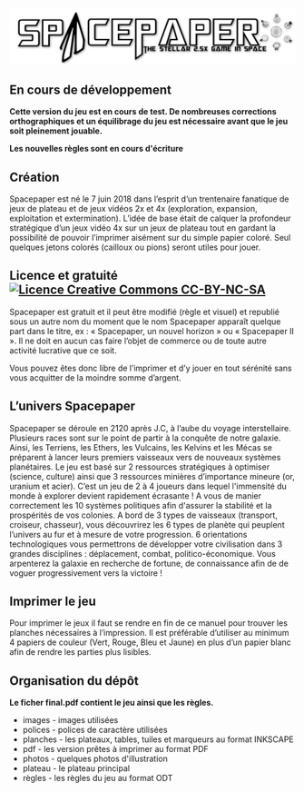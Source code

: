![logo](https://raw.githubusercontent.com/dahut87/SpacePaper/master/images/logo.png)

## En cours de développement

**Cette version du jeu est en cours de test. De nombreuses corrections orthographiques et un équilibrage du jeu est nécessaire avant que le jeu soit pleinement jouable.**

**Les nouvelles règles sont en cours d'écriture**

## Création

Spacepaper est né le 7 juin 2018 dans l’esprit d’un trentenaire fanatique de jeux de plateau et de jeux vidéos 2x et 4x (exploration, expansion, exploitation et extermination). L’idée de base était de calquer la profondeur stratégique d’un jeux vidéo 4x sur un jeux de plateau tout en gardant la possibilité de pouvoir l’imprimer aisément sur du simple papier coloré. Seul quelques jetons colorés (cailloux ou pions) seront utiles pour jouer.

## Licence et gratuité [![Licence Creative Commons CC-BY-NC-SA](https://i.creativecommons.org/l/by-nc-sa/4.0/80x15.png)](https://creativecommons.org/licenses/by-nc-sa/4.0/deed.fr)

Spacepaper est gratuit et il peut être modifié (règle et visuel) et republié sous un autre nom du moment que le nom Spacepaper apparaît quelque part dans le titre, ex : « Spacepaper, un nouvel horizon » ou « Spacepaper II ». Il ne doit en aucun cas faire l’objet de commerce ou de toute autre activité lucrative que ce soit.

Vous pouvez êtes donc libre de l’imprimer et d’y jouer en tout sérénité sans vous acquitter de la moindre somme d’argent.

## L’univers Spacepaper

Spacepaper se déroule en 2120 après J.C, à l’aube du voyage interstellaire. Plusieurs races sont sur le point de partir à la conquête de notre galaxie. Ainsi, les Terriens, les Ethers, les Vulcains, les Kelvins et les Mécas se préparent à lancer leurs premiers vaisseaux vers de nouveaux systèmes planétaires. Le jeu est basé sur 2 ressources stratégiques à optimiser (science, culture) ainsi que 3 ressources minières d’importance mineure (or, uranium et acier). C’est un jeu de 2 à 4 joueurs dans lequel l'immensité du monde à explorer devient rapidement écrasante ! A vous de manier correctement les 10 systèmes politiques afin d'assurer la stabilité et la prospérités de vos colonies. A bord de 3 types de vaisseaux (transport, croiseur, chasseur), vous découvrirez les 6 types de planète qui peuplent l’univers au fur et à mesure de votre progression. 6 orientations technologiques vous permettrons de développer votre civilisation dans 3 grandes disciplines : déplacement,  combat, politico-économique. Vous arpenterez la galaxie en recherche de fortune, de connaissance afin de de voguer progressivement vers la victoire !

## Imprimer le jeu

Pour imprimer le jeux il faut se rendre en fin de ce manuel pour trouver les planches nécessaires à l’impression. Il est préférable d’utiliser au minimum 4 papiers de couleur (Vert, Rouge, Bleu et Jaune) en plus d’un papier blanc afin de rendre les parties plus lisibles.

## Organisation du dépôt

**Le ficher final.pdf contient le jeu ainsi que les règles.**

* images - images utilisées
* polices - polices de caractère utilisées
* planches - les plateaux, tables, tuiles et marqueurs au format INKSCAPE
* pdf - les version prêtes à imprimer au format PDF
* photos - quelques photos d'illustration
* plateau - le plateau principal
* règles - les règles du jeu au format ODT

